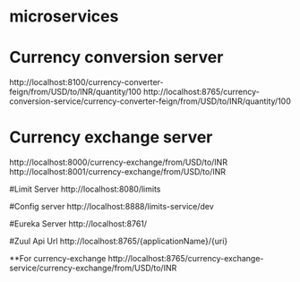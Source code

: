 # microservices

# Currency conversion server
http://localhost:8100/currency-converter-feign/from/USD/to/INR/quantity/100
http://localhost:8765/currency-conversion-service/currency-converter-feign/from/USD/to/INR/quantity/100

# Currency exchange server
http://localhost:8000/currency-exchange/from/USD/to/INR
http://localhost:8001/currency-exchange/from/USD/to/INR

#Limit Server
http://localhost:8080/limits

#Config server
http://localhost:8888/limits-service/dev

#Eureka Server
http://localhost:8761/

#Zuul Api Url
http://localhost:8765/{applicationName}/{uri}

**For currency-exchange
http://localhost:8765/currency-exchange-service/currency-exchange/from/USD/to/INR

